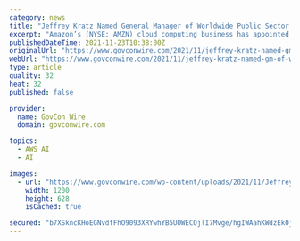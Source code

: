 ```yaml
---
category: news
title: "Jeffrey Kratz Named General Manager of Worldwide Public Sector Partner Program at AWS"
excerpt: "Amazon’s (NYSE: AMZN) cloud computing business has appointed Jeffrey Kratz, a nine-year Amazon Web Services veteran, as general manager of its worldwide public sector partner program, CRN reported Monday."
publishedDateTime: 2021-11-23T10:38:00Z
originalUrl: "https://www.govconwire.com/2021/11/jeffrey-kratz-named-gm-of-worldwide-public-sector-partner-program-at-aws/"
webUrl: "https://www.govconwire.com/2021/11/jeffrey-kratz-named-gm-of-worldwide-public-sector-partner-program-at-aws/"
type: article
quality: 32
heat: 32
published: false

provider:
  name: GovCon Wire
  domain: govconwire.com

topics:
  - AWS AI
  - AI

images:
  - url: "https://www.govconwire.com/wp-content/uploads/2021/11/Jeffrey-Kratz-Named-General-Manager-of-Worldwide-Public-Sector-Partner-Program-at-AWS.png"
    width: 1200
    height: 628
    isCached: true

secured: "b7XSkncKHoEGNvdfFhO9093XRYwhYB5UOWECOjlI7Mvge/hgIWAahKWdzEk0jY1aYoqJKDUnoTO7bK7FtaCBmCMI+5YYHYduyOiKaRok2gkndkqzDArjbvJSzFZexg8mDWJjs04fUaz2Bci8EruJzkBd35l2cCLRl++I5vzGsmZpXtU64CmHy85rH846ZgxS5nGCU6OZDneYA3X5xHJhrF3MQmAo07TMvfYpLTUxnFD+I30vFnt6KkzPByi1r6iwm3tK/EIbPf3NOSTmNwTHapKujx1F2rJfB4T1iaCgjqm8bZJ/4pUz0p3K15hrUqB+L87EqWGXEERlYMiB/gEGl3rdSGoSaHxy609tcIoM7lA=;N0jsg9YfZE4AXMq0zfIwbg=="
---
```


